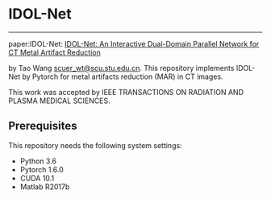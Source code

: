 # IDOL-Net
------
paper:IDOL-Net: [IDOL-Net: An Interactive Dual-Domain Parallel Network for CT Metal Artifact Reduction](https://ieeexplore.ieee.org/stamp/stamp.jsp?tp=&arnumber=9765584)

by Tao Wang [scuer_wt@scu.stu.edu.cn](scuer_wt@scu.stu.edu.cn).
This repository implements IDOL-Net by Pytorch for metal artifacts reduction (MAR) in CT images.

This work was accepted by IEEE TRANSACTIONS ON RADIATION AND PLASMA MEDICAL SCIENCES.

Prerequisites
-------------

This repository needs the following system settings:

 - Python 3.6 
 - Pytorch 1.6.0
 - CUDA 10.1
 - Matlab R2017b
 
